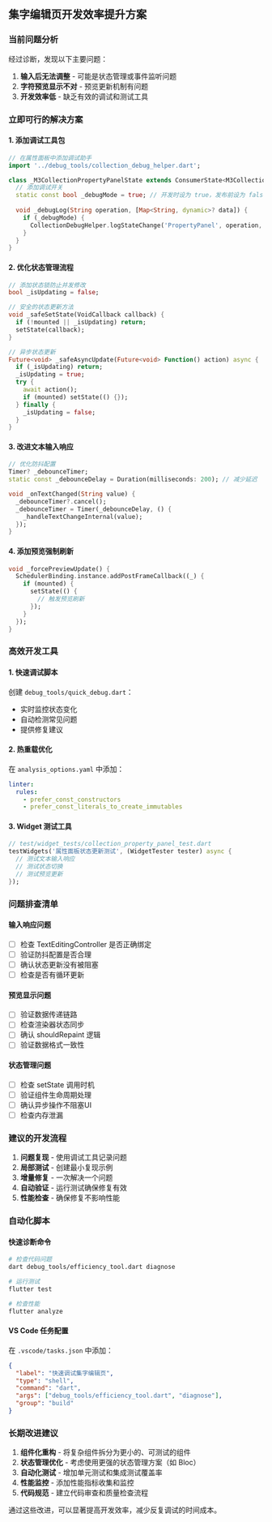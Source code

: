 ## 集字编辑页开发效率提升方案

### 当前问题分析
经过诊断，发现以下主要问题：
1. **输入后无法调整** - 可能是状态管理或事件监听问题
2. **字符预览显示不对** - 预览更新机制有问题
3. **开发效率低** - 缺乏有效的调试和测试工具

### 立即可行的解决方案

#### 1. 添加调试工具包
```dart
// 在属性面板中添加调试助手
import '../debug_tools/collection_debug_helper.dart';

class _M3CollectionPropertyPanelState extends ConsumerState<M3CollectionPropertyPanel> {
  // 添加调试开关
  static const bool _debugMode = true; // 开发时设为 true，发布前设为 false
  
  void _debugLog(String operation, [Map<String, dynamic>? data]) {
    if (_debugMode) {
      CollectionDebugHelper.logStateChange('PropertyPanel', operation, data ?? {});
    }
  }
}
```

#### 2. 优化状态管理流程
```dart
// 添加状态锁防止并发修改
bool _isUpdating = false;

// 安全的状态更新方法
void _safeSetState(VoidCallback callback) {
  if (!mounted || _isUpdating) return;
  setState(callback);
}

// 异步状态更新
Future<void> _safeAsyncUpdate(Future<void> Function() action) async {
  if (_isUpdating) return;
  _isUpdating = true;
  try {
    await action();
    if (mounted) setState(() {});
  } finally {
    _isUpdating = false;
  }
}
```

#### 3. 改进文本输入响应
```dart
// 优化防抖配置
Timer? _debounceTimer;
static const _debounceDelay = Duration(milliseconds: 200); // 减少延迟

void _onTextChanged(String value) {
  _debounceTimer?.cancel();
  _debounceTimer = Timer(_debounceDelay, () {
    _handleTextChangeInternal(value);
  });
}
```

#### 4. 添加预览强制刷新
```dart
void _forcePreviewUpdate() {
  SchedulerBinding.instance.addPostFrameCallback((_) {
    if (mounted) {
      setState(() {
        // 触发预览刷新
      });
    }
  });
}
```

### 高效开发工具

#### 1. 快速调试脚本
创建 `debug_tools/quick_debug.dart`：
- 实时监控状态变化
- 自动检测常见问题
- 提供修复建议

#### 2. 热重载优化
在 `analysis_options.yaml` 中添加：
```yaml
linter:
  rules:
    - prefer_const_constructors
    - prefer_const_literals_to_create_immutables
```

#### 3. Widget 测试工具
```dart
// test/widget_tests/collection_property_panel_test.dart
testWidgets('属性面板状态更新测试', (WidgetTester tester) async {
  // 测试文本输入响应
  // 测试状态切换
  // 测试预览更新
});
```

### 问题排查清单

#### 输入响应问题
- [ ] 检查 TextEditingController 是否正确绑定
- [ ] 验证防抖配置是否合理
- [ ] 确认状态更新没有被阻塞
- [ ] 检查是否有循环更新

#### 预览显示问题
- [ ] 验证数据传递链路
- [ ] 检查渲染器状态同步
- [ ] 确认 shouldRepaint 逻辑
- [ ] 验证数据格式一致性

#### 状态管理问题
- [ ] 检查 setState 调用时机
- [ ] 验证组件生命周期处理
- [ ] 确认异步操作不阻塞UI
- [ ] 检查内存泄漏

### 建议的开发流程

1. **问题复现** - 使用调试工具记录问题
2. **局部测试** - 创建最小复现示例
3. **增量修复** - 一次解决一个问题
4. **自动验证** - 运行测试确保修复有效
5. **性能检查** - 确保修复不影响性能

### 自动化脚本

#### 快速诊断命令
```bash
# 检查代码问题
dart debug_tools/efficiency_tool.dart diagnose

# 运行测试
flutter test

# 检查性能
flutter analyze
```

#### VS Code 任务配置
在 `.vscode/tasks.json` 中添加：
```json
{
  "label": "快速调试集字编辑页",
  "type": "shell",
  "command": "dart",
  "args": ["debug_tools/efficiency_tool.dart", "diagnose"],
  "group": "build"
}
```

### 长期改进建议

1. **组件化重构** - 将复杂组件拆分为更小的、可测试的组件
2. **状态管理优化** - 考虑使用更强的状态管理方案（如 Bloc）
3. **自动化测试** - 增加单元测试和集成测试覆盖率
4. **性能监控** - 添加性能指标收集和监控
5. **代码规范** - 建立代码审查和质量检查流程

通过这些改进，可以显著提高开发效率，减少反复调试的时间成本。

